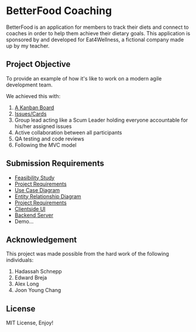 # BetterFood Coaching

BetterFood is an application for members to track their diets and connect to coaches in order to help them achieve their dietary goals. This application is sponsored by and developed for Eat4Wellness, a fictional company made up by my teacher. 

Project Objective
-- 

To provide an example of how it's like to work on a modern agile development team.

We achieved this with: 
1. [A Kanban Board](https://github.com/CrypticSquirrel/Eat4Wellness/projects/1)
2. [Issues/Cards](https://github.com/CrypticSquirrel/Eat4Wellness/issues/10)
3. Group lead acting like a Scum Leader holding everyone accountable for his/her assigned issues
4. Active collaboration between all participants 
5. QA testing and code reviews
6. Following the MVC model


Submission Requirements
--
- [Feasibility Study](https://github.com/CrypticSquirrel/Eat4Wellness/issues/6)
- [Project Requirements](https://github.com/CrypticSquirrel/Eat4Wellness/issues/7)
- [Use Case Diagram](https://github.com/CrypticSquirrel/Eat4Wellness/issues/8)
- [Entity Relationship Diagram](https://github.com/CrypticSquirrel/Eat4Wellness/issues/3)
- [Project Requirements](https://github.com/CrypticSquirrel/Eat4Wellness/issues/7)
- [Clientside UI](https://github.com/CrypticSquirrel/Eat4Wellness/tree/master/client)
- [Backend Server](https://github.com/CrypticSquirrel/Eat4Wellness/tree/master/server)
- Demo...


Acknowledgement
-- 
This project was made possible from the hard work of the following individuals:
1. Hadassah Schnepp
2. Edward Breja
3. Alex Long
4. Joon Young Chang


License 
--

MIT License, Enjoy!
